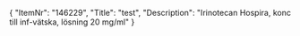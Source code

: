 {
  "ItemNr": "146229",
  "Title": "test",
  "Description": "Irinotecan Hospira, konc till inf-vätska, lösning 20 mg/ml"
}